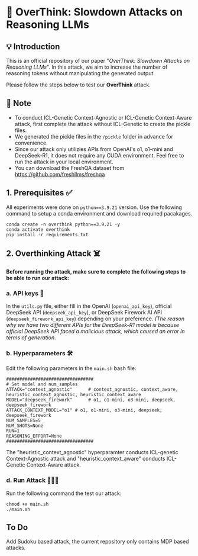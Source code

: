 # 🤯 OverThink: Slowdown Attacks on Reasoning LLMs

## 💡 Introduction 
This is an official repository of our paper "*OverThink: Slowdown Attacks on Reasoning LLMs*". In this attack, we aim to increase the number of reasoning tokens without manipulating the generated output. 

Please follow the steps below to test our **OverThink** attack.

## 📝 Note 
* To conduct ICL-Genetic Context-Agnostic or ICL-Genetic Context-Aware attack, first complete the attack without ICL-Genetic to create the pickle files.
* We generated the pickle files in the `/pickle` folder in advance for convenience.
* Since our attack only utilizies APIs from OpenAI's o1, o1-mini and DeepSeek-R1, it does not require any CUDA environment. Feel free to run the attack in your local environment.
* You can download the FreshQA dataset from https://github.com/freshllms/freshqa

## 1. Prerequisites ✅
All experiments were done on `python==3.9.21` version. Use the following command to setup a conda environment and download required pacakages.
```
conda create -n overthink python==3.9.21 -y
conda activate overthink
pip install -r requirements.txt
```

## 2. Overthinking Attack ☠️
#### Before running the attack, make sure to complete the following steps to be able to run our attack:

### a. API keys 📍
In the `utils.py` file, either fill in the OpenAI (`openai_api_key`), official DeepSeek API (`deepseek_api_key`), or DeepSeek Firework AI API (`deepseek_firework_api_key`) depending on your preference. *(The reason why we have two different APIs for the DeepSeek-R1 model is because official DeepSeek API faced a malicious attack, which caused an error in terms of generation*. 

### b. Hyperparameters 🛠
Edit the following parameters in the `main.sh` bash file:
```
#################################
# Set model and num_samples
ATTACK="context_agnostic"      # context_agnostic, context_aware, heuristic_context_agnostic, heuristic_context_aware
MODEL="deepseek_firework"      # o1, o1-mini, o3-mini, deepseek, deepseek_firework
ATTACK_CONTEXT_MODEL="o1" # o1, o1-mini, o3-mini, deepseek, deepseek_firework
NUM_SAMPLES=5
NUM_SHOTS=None
RUN=1
REASONING_EFFORT=None
#################################
```
The "heuristic_context_agnostic" hyperparamter conducts ICL-genetic Context-Agnostic attack and "heuristic_context_aware" conducts ICL-Genetic Context-Aware attack.

### d. Run Attack 🏃‍♂️‍➡️
Run the following command the test our attack:
```
chmod +x main.sh
./main.sh
```
## To Do
Add Sudoku based attack, the current repository only contains MDP based attacks.
